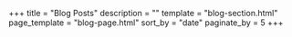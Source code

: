 +++
title = "Blog Posts"
description = ""
template = "blog-section.html"
page_template = "blog-page.html"
sort_by = "date"
paginate_by = 5
+++

